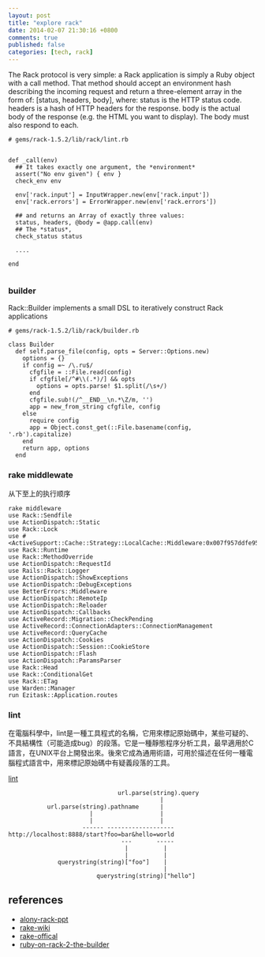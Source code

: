 ```yaml
---
layout: post
title: "explore rack"
date: 2014-02-07 21:30:16 +0800
comments: true
published: false
categories: [tech, rack]
---
```


The Rack protocol is very simple: a Rack application is simply a Ruby object with a call method. That method should accept an environment hash describing the incoming request and return a three-element array in the form of: [status, headers, body], where:
status is the HTTP status code.
headers is a hash of HTTP headers for the response.
body is the actual body of the response (e.g. the HTML you want to
display). The body must also respond to each.


```
# gems/rack-1.5.2/lib/rack/lint.rb


def _call(env)
  ## It takes exactly one argument, the *environment*
  assert("No env given") { env }
  check_env env

  env['rack.input'] = InputWrapper.new(env['rack.input'])
  env['rack.errors'] = ErrorWrapper.new(env['rack.errors'])

  ## and returns an Array of exactly three values:
  status, headers, @body = @app.call(env)
  ## The *status*,
  check_status status

  ....

end


```


### builder


Rack::Builder implements a small DSL to iteratively construct Rack applications

```
# gems/rack-1.5.2/lib/rack/builder.rb

class Builder
  def self.parse_file(config, opts = Server::Options.new)
    options = {}
    if config =~ /\.ru$/
      cfgfile = ::File.read(config)
      if cfgfile[/^#\\(.*)/] && opts
        options = opts.parse! $1.split(/\s+/)
      end
      cfgfile.sub!(/^__END__\n.*\Z/m, '')
      app = new_from_string cfgfile, config
    else
      require config
      app = Object.const_get(::File.basename(config, '.rb').capitalize)
    end
    return app, options
  end
```


### rake middlewate

从下至上的执行顺序

```
rake middleware
use Rack::Sendfile
use ActionDispatch::Static
use Rack::Lock
use #<ActiveSupport::Cache::Strategy::LocalCache::Middleware:0x007f957ddfe958>
use Rack::Runtime
use Rack::MethodOverride
use ActionDispatch::RequestId
use Rails::Rack::Logger
use ActionDispatch::ShowExceptions
use ActionDispatch::DebugExceptions
use BetterErrors::Middleware
use ActionDispatch::RemoteIp
use ActionDispatch::Reloader
use ActionDispatch::Callbacks
use ActiveRecord::Migration::CheckPending
use ActiveRecord::ConnectionAdapters::ConnectionManagement
use ActiveRecord::QueryCache
use ActionDispatch::Cookies
use ActionDispatch::Session::CookieStore
use ActionDispatch::Flash
use ActionDispatch::ParamsParser
use Rack::Head
use Rack::ConditionalGet
use Rack::ETag
use Warden::Manager
run Ezitask::Application.routes
```

### lint

在電腦科學中，lint是一種工具程式的名稱，它用來標記原始碼中，某些可疑的、不具結構性（可能造成bug）的段落。它是一種靜態程序分析工具，最早適用於C語言，在UNIX平台上開發出來。後來它成為通用術語，可用於描述在任何一種電腦程式語言中，用來標記原始碼中有疑義段落的工具。

[lint](http://zh.wikipedia.org/wiki/Lint)

```
                               url.parse(string).query
                                           |
           url.parse(string).pathname      |
                       |                   |
                       |                   |
                     ------ -------------------
http://localhost:8888/start?foo=bar&hello=world
                                ---       -----
                                 |          |
                                 |          |
              querystring(string)["foo"]    |
                                            |
                         querystring(string)["hello"]
```

references
---------
- [alony-rack-ppt](https://speakerdeck.com/alony/rack)
- [rake-wiki](https://github.com/rack/rack/wiki)
- [rake-offical](http://rack.github.io/)
- [ruby-on-rack-2-the-builder](http://m.onkey.org/ruby-on-rack-2-the-builder)

